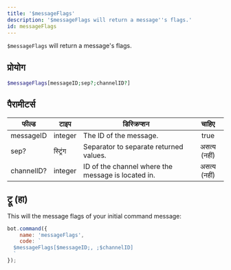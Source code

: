```yaml
---
title: '$messageFlags'
description: '$messageFlags will return a message''s flags.'
id: messageFlags
---
```


`$messageFlags` will return a message's flags.

## प्रोयोग

```php
$messageFlags[messageID;sep?;channelID?]
```

## पैरामीटर्स

| फील्ड      | टाइप     | डिस्क्रिप्शन                                       |    चाहिए     |
| ---------- | -------- | -------------------------------------------------- |:------------:|
| messageID  | integer  | The ID of the message.                             |     true     |
| sep?       | स्ट्रिंग | Separator to separate returned values.             | असत्य (नहीं) |
| channelID? | integer  | ID of the channel where the message is located in. | असत्य (नहीं) |

## ट्रू (हा)

This will the message flags of your initial command message:

```javascript
bot.command({
    name: 'messageFlags',
    code: `
  $messageFlags[$messageID;, ;$channelID]
  `
});
```
